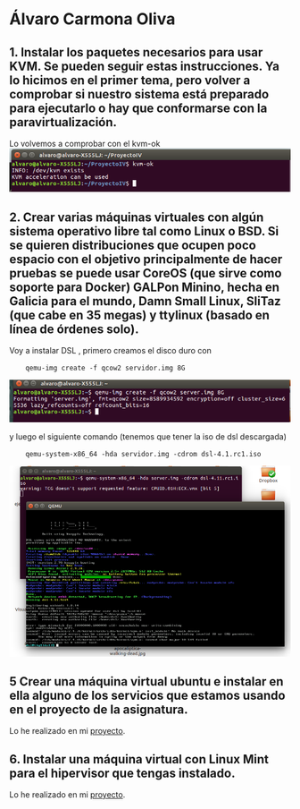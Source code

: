 # Álvaro Carmona Oliva


## 1. Instalar los paquetes necesarios para usar KVM. Se pueden seguir estas instrucciones. Ya lo hicimos en el primer tema, pero volver a comprobar si nuestro sistema está preparado para ejecutarlo o hay que conformarse con la paravirtualización.
Lo volvemos a comprobar con el kvm-ok
       ![captura](https://github.com/alvarocarmona6/Ejercicios-IV/blob/master/capturas/tema5-1.png)


## 2. Crear varias máquinas virtuales con algún sistema operativo libre tal como Linux o BSD. Si se quieren distribuciones que ocupen poco espacio con el objetivo principalmente de hacer pruebas se puede usar CoreOS (que sirve como soporte para Docker) GALPon Minino, hecha en Galicia para el mundo, Damn Small Linux, SliTaz (que cabe en 35 megas) y ttylinux (basado en línea de órdenes solo).
Voy a instalar DSL , primero creamos el disco duro con


        qemu-img create -f qcow2 servidor.img 8G

![captura](https://github.com/alvarocarmona6/Ejercicios-IV/blob/master/capturas/captura5-2.png)

y luego el siguiente comando (tenemos que tener la iso de dsl descargada)


        qemu-system-x86_64 -hda servidor.img -cdrom dsl-4.1.rc1.iso    

![captura](https://github.com/alvarocarmona6/Ejercicios-IV/blob/master/capturas/captura5-22.png)


## 5 Crear una máquina virtual ubuntu e instalar en ella alguno de los servicios que estamos usando en el proyecto de la asignatura.
Lo he realizado en mi  [proyecto](https://github.com/alvarocarmona6/ProyectoIV/).


## 6. Instalar una máquina virtual con Linux Mint para el hipervisor que tengas instalado.
Lo he realizado en mi  [proyecto](https://github.com/alvarocarmona6/ProyectoIV/).






